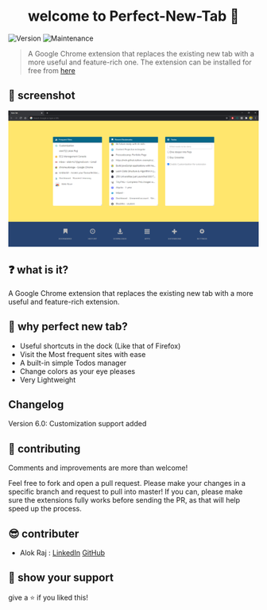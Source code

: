 <h1 align="center">welcome to Perfect-New-Tab 👋</h1>
<p>
  <img alt="Version" src="https://img.shields.io/badge/version-6.0-blue.svg?cacheSeconds=2592000" />
  <img alt="Maintenance" src="https://img.shields.io/badge/Maintained-yes-blue.svg" />
  <a href="https://github.com/alok722/elegant-tab/blob/master/LICENSE" target="_blank">
  </a>
</p>

> A Google Chrome extension that replaces the existing new tab with a more useful and feature-rich one. The extension can be installed for free from [here](https://goo.gl/HhJTdk)

## 📸 screenshot

![Perfect New Tab Screenshot](./images/demo-new.PNG)

## ❓ what is it?

A Google Chrome extension that replaces the existing new tab with a more useful and feature-rich extension.

## 🤔 why perfect new tab?

+ Useful shortcuts in the dock (Like that of Firefox)
+ Visit the Most frequent sites with ease
+ A built-in simple Todos manager 
+ Change colors as your eye pleases
+ Very Lightweight

## Changelog
Version 6.0: Customization support added

## 🤝 contributing
Comments and improvements are more than welcome!

Feel free to fork and open a pull request. Please make your changes in a specific branch and request to pull into master! If you can, please make sure the extensions fully works before sending the PR, as that will help speed up the process.

## 😎 contributer
+ Alok Raj : [LinkedIn](https://linkedin.com/in/alok722) [GitHub](https://github.com/alok722)

## 🙌 show your support

give a ⭐️ if you liked this!